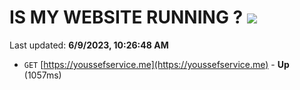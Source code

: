 # IS MY WEBSITE RUNNING ? [![](https://img.shields.io/static/v1?label=Sponsor&message=%E2%9D%A4&logo=GitHub&color=%23fe8e86)](https://github.com/sponsors/<username>)

Last updated: **6/9/2023, 10:26:48 AM**

- `GET` [https://youssefservice.me](https://youssefservice.me) - **Up** (1057ms)
